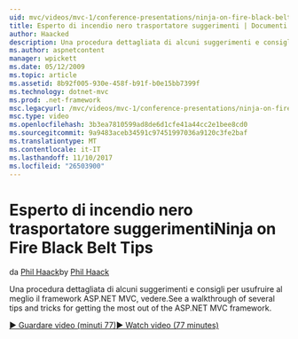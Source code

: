 ```yaml
---
uid: mvc/videos/mvc-1/conference-presentations/ninja-on-fire-black-belt-tips
title: Esperto di incendio nero trasportatore suggerimenti | Documenti Microsoft
author: Haacked
description: Una procedura dettagliata di alcuni suggerimenti e consigli per usufruire al meglio il framework ASP.NET MVC, vedere.
ms.author: aspnetcontent
manager: wpickett
ms.date: 05/12/2009
ms.topic: article
ms.assetid: 8b92f005-930e-458f-b91f-b0e15bb7399f
ms.technology: dotnet-mvc
ms.prod: .net-framework
msc.legacyurl: /mvc/videos/mvc-1/conference-presentations/ninja-on-fire-black-belt-tips
msc.type: video
ms.openlocfilehash: 3b3ea7810599ad8de6d1cfe41a44cc2e1bee8cd0
ms.sourcegitcommit: 9a9483aceb34591c97451997036a9120c3fe2baf
ms.translationtype: MT
ms.contentlocale: it-IT
ms.lasthandoff: 11/10/2017
ms.locfileid: "26503900"
---
```

<a name="ninja-on-fire-black-belt-tips"></a><span data-ttu-id="e74d4-103">Esperto di incendio nero trasportatore suggerimenti</span><span class="sxs-lookup"><span data-stu-id="e74d4-103">Ninja on Fire Black Belt Tips</span></span>
====================
<span data-ttu-id="e74d4-104">da [Phil Haack](https://github.com/Haacked)</span><span class="sxs-lookup"><span data-stu-id="e74d4-104">by [Phil Haack](https://github.com/Haacked)</span></span>

<span data-ttu-id="e74d4-105">Una procedura dettagliata di alcuni suggerimenti e consigli per usufruire al meglio il framework ASP.NET MVC, vedere.</span><span class="sxs-lookup"><span data-stu-id="e74d4-105">See a walkthrough of several tips and tricks for getting the most out of the ASP.NET MVC framework.</span></span>

[<span data-ttu-id="e74d4-106">&#9654; Guardare video (minuti 77)</span><span class="sxs-lookup"><span data-stu-id="e74d4-106">&#9654; Watch video (77 minutes)</span></span>](https://channel9.msdn.com/Blogs/ASP-NET-Site-Videos/ninja-on-fire-black-belt-tips)
